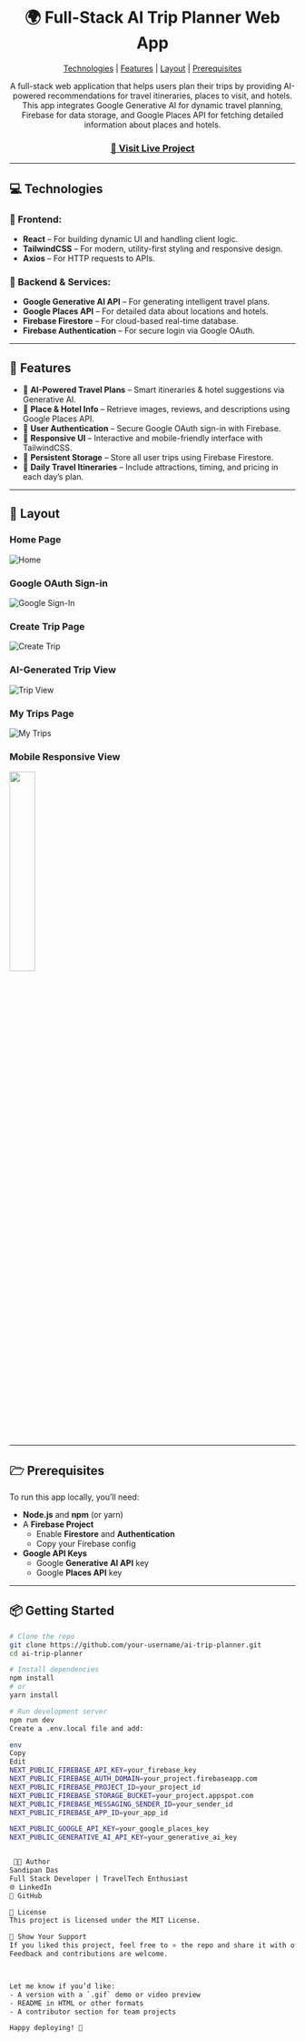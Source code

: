 <h1 align="center"><strong>🌍 Full-Stack AI Trip Planner Web App</strong></h1>

<p align="center">
  <a href="#technologies">Technologies</a> |
  <a href="#features">Features</a> |
  <a href="#layout">Layout</a> |
  <a href="#prerequisites">Prerequisites</a>
</p>

<p align="center">
A full-stack web application that helps users plan their trips by providing AI-powered recommendations for travel itineraries, places to visit, and hotels. This app integrates Google Generative AI for dynamic travel planning, Firebase for data storage, and Google Places API for fetching detailed information about places and hotels.
</p>

<h3 align="center">
  <a href="https://ai-trip-planner-five-zeta.vercel.app/" target="_blank">🚀 Visit Live Project</a>
</h3>

---

## 💻 Technologies

### 🔹 Frontend:
- **React** – For building dynamic UI and handling client logic.
- **TailwindCSS** – For modern, utility-first styling and responsive design.
- **Axios** – For HTTP requests to APIs.

### 🔹 Backend & Services:
- **Google Generative AI API** – For generating intelligent travel plans.
- **Google Places API** – For detailed data about locations and hotels.
- **Firebase Firestore** – For cloud-based real-time database.
- **Firebase Authentication** – For secure login via Google OAuth.

---

## 🚀 Features

- 🧠 **AI-Powered Travel Plans** – Smart itineraries & hotel suggestions via Generative AI.
- 🏨 **Place & Hotel Info** – Retrieve images, reviews, and descriptions using Google Places API.
- 🔐 **User Authentication** – Secure Google OAuth sign-in with Firebase.
- 📱 **Responsive UI** – Interactive and mobile-friendly interface with TailwindCSS.
- 💾 **Persistent Storage** – Store all user trips using Firebase Firestore.
- 📆 **Daily Travel Itineraries** – Include attractions, timing, and pricing in each day’s plan.

---

## 🎨 Layout

### Home Page
![Home](https://github.com/barika001/ai-trip-planner/blob/main/public/asset/1.1.png)

### Google OAuth Sign-in
![Google Sign-In](https://github.com/barika001/ai-trip-planner/blob/main/public/asset/2.png)

### Create Trip Page
![Create Trip](https://github.com/barika001/ai-trip-planner/blob/main/public/asset/4.4.png)

### AI-Generated Trip View
![Trip View](https://github.com/barika001/ai-trip-planner/blob/main/public/asset/7.png)

### My Trips Page
![My Trips](https://github.com/barika001/ai-trip-planner/blob/main/public/asset/6.png)

### Mobile Responsive View
<img src="https://github.com/barika001/ai-trip-planner/blob/main/public/asset/8.jpg" width="30%" />

---

## 🗁 Prerequisites

To run this app locally, you’ll need:

- **Node.js** and **npm** (or yarn)
- A **Firebase Project**
  - Enable **Firestore** and **Authentication**
  - Copy your Firebase config
- **Google API Keys**
  - Google **Generative AI API** key
  - Google **Places API** key

---

## 📦 Getting Started

```bash
# Clone the repo
git clone https://github.com/your-username/ai-trip-planner.git
cd ai-trip-planner

# Install dependencies
npm install
# or
yarn install

# Run development server
npm run dev
Create a .env.local file and add:

env
Copy
Edit
NEXT_PUBLIC_FIREBASE_API_KEY=your_firebase_key
NEXT_PUBLIC_FIREBASE_AUTH_DOMAIN=your_project.firebaseapp.com
NEXT_PUBLIC_FIREBASE_PROJECT_ID=your_project_id
NEXT_PUBLIC_FIREBASE_STORAGE_BUCKET=your_project.appspot.com
NEXT_PUBLIC_FIREBASE_MESSAGING_SENDER_ID=your_sender_id
NEXT_PUBLIC_FIREBASE_APP_ID=your_app_id

NEXT_PUBLIC_GOOGLE_API_KEY=your_google_places_key
NEXT_PUBLIC_GENERATIVE_AI_API_KEY=your_generative_ai_key


 👨‍💻 Author
Sandipan Das
Full Stack Developer | TravelTech Enthusiast
🌐 LinkedIn
🐙 GitHub

📄 License
This project is licensed under the MIT License.

🌟 Show Your Support
If you liked this project, feel free to ⭐ the repo and share it with others!
Feedback and contributions are welcome.



Let me know if you’d like:
- A version with a `.gif` demo or video preview
- README in HTML or other formats
- A contributor section for team projects

Happy deploying! 🚀
